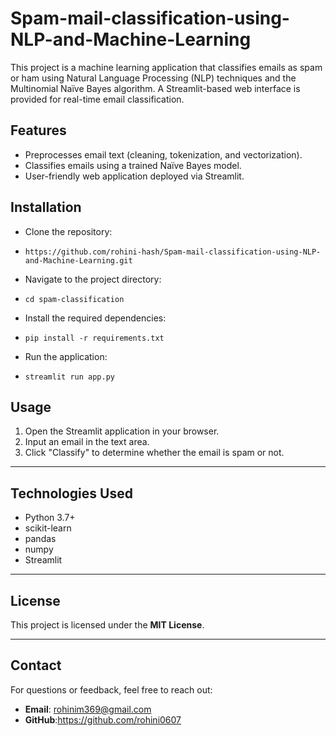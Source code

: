 # Spam-mail-classification-using-NLP-and-Machine-Learning

This project is a machine learning application that classifies emails as spam or ham using Natural Language Processing (NLP) techniques and the Multinomial Naïve Bayes algorithm. A Streamlit-based web interface is provided for real-time email classification.

## Features
- Preprocesses email text (cleaning, tokenization, and vectorization).
- Classifies emails using a trained Naïve Bayes model.
- User-friendly web application deployed via Streamlit.

## Installation
- Clone the repository:
-     https://github.com/rohini-hash/Spam-mail-classification-using-NLP-and-Machine-Learning.git
- Navigate to the project directory:
-     cd spam-classification
- Install the required dependencies:
-     pip install -r requirements.txt
- Run the application:
-     streamlit run app.py
## Usage  
1. Open the Streamlit application in your browser.  
2. Input an email in the text area.  
3. Click "Classify" to determine whether the email is spam or not.  

---

## Technologies Used  
- Python 3.7+  
- scikit-learn  
- pandas  
- numpy  
- Streamlit  

---

## License  
This project is licensed under the **MIT License**.  

---

## Contact  
For questions or feedback, feel free to reach out:  
- **Email**: rohinim369@gmail.com  
- **GitHub**:https://github.com/rohini0607  
